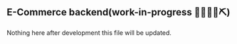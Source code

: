 ## E-Commerce backend(work-in-progress 👷🔧️👷‍♀️⛏)

Nothing here after development this file will be updated.